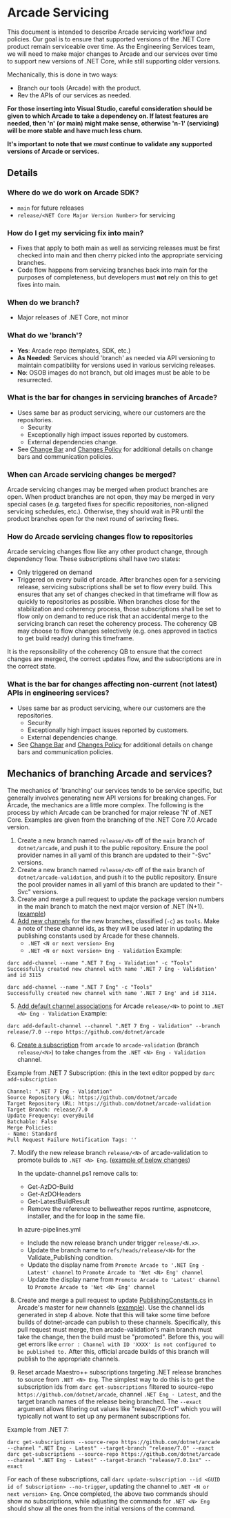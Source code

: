 # Arcade Servicing

This document is intended to describe Arcade servicing workflow and policies.
Our goal is to ensure that supported versions of the .NET Core product remain
serviceable over time. As the Engineering Services team, we will need to make
major changes to Arcade and our services over time to support new versions of
.NET Core, while still supporting older versions.

Mechanically, this is done in two ways:
- Branch our tools (Arcade) with the product.
- Rev the APIs of our services as needed.

**For those inserting into Visual Studio, careful consideration should be given to which Arcade to take a dependency on.  If latest features are needed, then 'n' (or main) might make sense, otherwise 'n-1' (servicing) will be more stable and have much less churn.**

**It's important to note that we *must* continue to validate any supported versions
of Arcade or services.**

## Details

### Where do we do work on Arcade SDK?
- `main` for future releases
- `release/<NET Core Major Version Number>` for servicing

### How do I get my servicing fix into main?
- Fixes that apply to both main as well as servicing releases must be first checked into
  main and then cherry picked into the appropriate servicing branches.
- Code flow happens from servicing branches back into main for the purposes of completeness,
  but developers must **not** rely on this to get fixes into main.

### When do we branch?
- Major releases of .NET Core, not minor

### What do we 'branch'?
- **Yes**: Arcade repo (templates, SDK, etc.)
- **As Needed**: Services should 'branch' as needed via API versioning to maintain
    compatibility for versions used in various servicing releases.
- **No**: OSOB images do not branch, but old images must be able to be resurrected.

### What is the bar for changes in servicing branches of Arcade?
- Uses same bar as product servicing, where our customers are the repositories.
    - Security
    - Exceptionally high impact issues reported by customers.
    - External dependencies change.
- See [Change Bar](./ChangeBar.md) and [Changes Policy](./ChangesPolicy.md) for
  additional details on change bars and communication policies.

### When can Arcade servicing changes be merged?
Arcade servicing changes may be merged when product branches are open. When product branches are not open, they may be merged in very special cases (e.g. targeted fixes for specific repositories, non-aligned servicing schedules, etc.). Otherwise, they should wait in PR until the product branches open for the next round of serivcing fixes.

### How do Arcade servicing changes flow to repositories

Arcade servicing changes flow like any other product change, through dependency flow. These subscriptions shall have two states:
- Only triggered on demand
- Triggered on every build of arcade.
After branches open for a servicing release, servicing subscriptions shall be set to flow every build. This ensures that any set of changes checked in that timeframe will flow as quickly to repositories as possible. When branches close for the stabilization and coherency process, those subscriptions shall be set to flow only on demand to reduce risk that an accidental merge to the servicing branch can reset the coherency process. The coherency QB may choose to flow changes selectively (e.g. ones approved in tactics to get build ready) during this timeframe.

It is the repsonsibility of the coherency QB to ensure that the correct changes are merged, the correct updates flow, and the subscriptions are in the correct state.

### What is the bar for changes affecting non-current (not latest) APIs in engineering services?
- Uses same bar as product servicing, where our customers are the repositories.
    - Security
    - Exceptionally high impact issues reported by customers.
    - External dependencies change.
- See [Change Bar](./ChangeBar.md) and [Changes Policy](./ChangesPolicy.md) for
  additional details on change bars and communication policies.

## Mechanics of branching Arcade and services?

The mechanics of 'branching' our services tends to be service specific, but
generally involves generating new API versions for breaking changes. For Arcade,
the mechanics are a little more complex. The following is the process by
which Arcade can be branched for major release 'N' of .NET Core.  Examples are given from the branching of the .NET Core 7.0 Arcade version.



1. Create a new branch named `release/<N>` off of the `main` branch of `dotnet/arcade`, and push it to the public repository. Ensure the pool provider names in all yaml of this branch are updated to their "-Svc" versions.
2. Create a new branch named `release/<N>` off of the `main` branch of `dotnet/arcade-validation`, and push it to the public repository. Ensure the pool provider names in all yaml of this branch are updated to their "-Svc" versions.
3. Create and merge a pull request to update the package version numbers in the main branch to match the next major version of .NET (N+1). ([example](https://github.com/dotnet/arcade/pull/10666/files))
4. [Add new channels](https://github.com/dotnet/arcade/blob/master/Documentation/Darc.md#add-channel)
   for the new branches, classified (`-c`) as `tools`.  Make a note of these channel ids, as they will be used later in updating the publishing constants used by Arcade for these channels.
    - `.NET <N or next version> Eng`
    - `.NET <N or next version> Eng - Validation`
Example:
```
darc add-channel --name ".NET 7 Eng - Validation" -c "Tools"
Successfully created new channel with name '.NET 7 Eng - Validation' and id 3115

darc add-channel --name ".NET 7 Eng" -c "Tools"
Successfully created new channel with name '.NET 7 Eng' and id 3114.
```
5. [Add default channel associations](https://github.com/dotnet/arcade/blob/master/Documentation/Darc.md#add-default-channel)
   for Arcade `release/<N>` to point to `.NET <N> Eng - Validation`
Example:
```
darc add-default-channel --channel ".NET 7 Eng - Validation" --branch release/7.0 --repo https://github.com/dotnet/arcade
```
6. [Create a subscription](https://github.com/dotnet/arcade/blob/master/Documentation/Darc.md#add-subscription) from `arcade`  to `arcade-validation` (branch `release/<N>`) to take changes from the `.NET <N> Eng - Validation` channel.

Example from .NET 7 Subscription: (this in the text editor popped by `darc add-subscription`
``` 
Channel: ".NET 7 Eng - Validation"
Source Repository URL: https://github.com/dotnet/arcade
Target Repository URL: https://github.com/dotnet/arcade-validation
Target Branch: release/7.0
Update Frequency: everyBuild
Batchable: False
Merge Policies:
- Name: Standard
Pull Request Failure Notification Tags: ''
```
7. Modify the new release branch  `release/<N>` of arcade-validation to promote builds
   to `.NET <N> Eng`. ([example of below changes](https://github.com/dotnet/arcade-validation/commit/f47dd86319803143a410b7deeb802ad93a8f2480#diff-7915b9b726a397ae7ba6af7b9703633d21c031ebf21682f3ee7e6a4ec52837a5))

   In the update-channel.ps1 remove calls to:
   - Get-AzDO-Build 
   - Get-AzDOHeaders 
   - Get-LatestBuildResult
   - Remove the reference to bellweather repos runtime, aspnetcore, installer, and the for loop in the same file.

   In azure-pipelines.yml 
   - Include the new release branch under trigger `release/<N.x>`.
   - Update the branch name to `refs/heads/release/<N>` for the Validate_Publishing condition.
   - Update the display name from `Promote Arcade to '.NET Eng - Latest' channel` to `Promote Arcade to 'Net <N> Eng' channel`
   - Update the display name from  `Promote Arcade to 'Latest' channel` to `Promote Arcade to 'Net <N> Eng' channel`

9. Create and merge a pull request to update [PublishingConstants.cs](https://github.com/dotnet/arcade/blob/master/src/Microsoft.DotNet.Build.Tasks.Feed/src/model/PublishingConstants.cs)
   in Arcade's master for new channels ([example](https://github.com/dotnet/arcade/pull/10666/files)). Use the channel ids generated in step 4 above.  Note that this will take some time before builds of dotnet-arcade can publish to these channels. Specifically, this pull request must merge, then arcade-validation's main branch must take the change, then the build must be "promoted".  Before this, you will get errors like `error : Channel with ID 'XXXX' is not configured to be published to.` After this, official arcade builds of this branch will publish to the appropriate channels.
10. Reset arcade Maestro++ subscriptions targeting .NET release branches to source from `.NET <N> Eng`.  The simplest way to do this is to get the subscription ids from `darc get-subscriptions` filtered to source-repo `https://github.com/dotnet/arcade`, channel `.NET Eng - Latest`, and the target branch names of the release being branched.  The `--exact` argument allows filtering out values like "release/7.0-rc1" which you will typically not want to set up any permanent subscriptions for.

Example from .NET 7:
```
darc get-subscriptions --source-repo https://github.com/dotnet/arcade --channel ".NET Eng - Latest" --target-branch "release/7.0" --exact
darc get-subscriptions --source-repo https://github.com/dotnet/arcade --channel ".NET Eng - Latest" --target-branch "release/7.0.1xx" --exact
```
For each of these subscriptions, call `darc update-subscription --id <GUID id of Subscription> --no-trigger`, updating the channel to `.NET <N or next version> Eng`.  Once completed, the above two commands should show no subscriptions, while adjusting the commands for `.NET <N> Eng` should show all the ones from the initial versions of the command.


